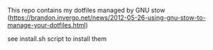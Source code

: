 This repo contains my dotfiles managed by GNU stow (https://brandon.invergo.net/news/2012-05-26-using-gnu-stow-to-manage-your-dotfiles.html)

see install.sh script to install them
